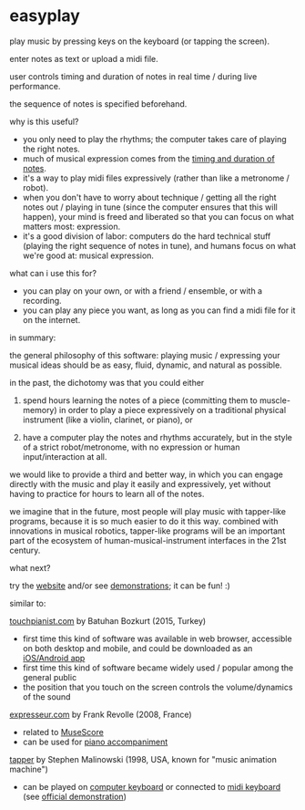 # easyplay

play music by pressing keys on the keyboard (or tapping the screen).

enter notes as text or upload a midi file.

user controls timing and duration of notes in real time / during live performance.

the sequence of notes is specified beforehand.

why is this useful?
- you only need to play the rhythms; the computer takes care of playing the right notes.
- much of musical expression comes from the [timing and duration of notes](https://en.wikipedia.org/wiki/Expressive_timing).
- it's a way to play midi files expressively (rather than like a metronome / robot).
- when you don't have to worry about technique / getting all the right notes out / playing in tune (since the computer ensures that this will happen), your mind is freed and liberated so that you can focus on what matters most: expression.
- it's a good division of labor: computers do the hard technical stuff (playing the right sequence of notes in tune), and humans focus on what we're good at: musical expression.

what can i use this for?
- you can play on your own, or with a friend / ensemble, or with a recording.
- you can play any piece you want, as long as you can find a midi file for it on the internet.

in summary:

the general philosophy of this software: playing music / expressing your musical ideas should be as easy, fluid, dynamic, and natural as possible.

in the past, the dichotomy was that you could either 

1) spend hours learning the notes of a piece (committing them to muscle-memory) in order to play a piece expressively on a traditional physical instrument (like a violin, clarinet, or piano), or

2) have a computer play the notes and rhythms accurately, but in the style of a strict robot/metronome, with no expression or human input/interaction at all.

we would like to provide a third and better way, in which you can engage directly with the music and play it easily and expressively, yet without having to practice for hours to learn all of the notes.

we imagine that in the future, most people will play music with tapper-like programs, because it is so much easier to do it this way. combined with innovations in musical robotics, tapper-like programs will be an important part of the ecosystem of human-musical-instrument interfaces in the 21st century.

what next?

try the [website](https://mcchu.com/easyplay/) and/or see [demonstrations](https://www.youtube.com/playlist?list=PLB1dz46HEVoSqZvxaY-xkh17CvYgUGq3F); it can be fun! :)

similar to:

[touchpianist.com](https://touchpianist.com/) by Batuhan Bozkurt (2015, Turkey)
 - first time this kind of software was available in web browser, accessible on both desktop and mobile, and could be downloaded as an [iOS/Android app](https://www.youtube.com/watch?v=ZtrG4893f74) 
 - first time this kind of software became widely used / popular among the general public
 - the position that you touch on the screen controls the volume/dynamics of the sound
 
[expresseur.com](http://www.expresseur.com/) by Frank Revolle (2008, France)
- related to [MuseScore](https://musescore.com/)
- can be used for [piano accompaniment](https://www.youtube.com/watch?v=LpqxokZFm6w)

[tapper](http://www.musanim.com/Tapper/) by Stephen Malinowski (1998, USA, known for "music animation machine")
- can be played on [computer keyboard](https://youtu.be/IKsGZCkoNr4?t=571) or connected to [midi keyboard](https://www.youtube.com/watch?v=gTlIYcg_LSQ) (see [official demonstration](https://www.youtube.com/watch?v=wKd4RyhivtI))

